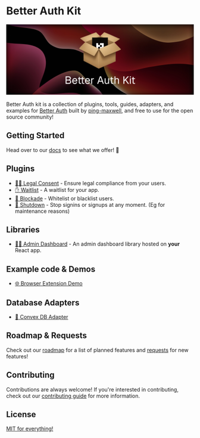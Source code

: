 # Better Auth Kit

<img src="./assets/banner/1600x600.png" />

Better Auth kit is a collection of plugins, tools, guides, adapters, and examples for [Better Auth](https://github.com/better-auth/better-auth) built by [ping-maxwell](https://github.com/ping-maxwell), and free to use for the open source community!

## Getting Started

Head over to our [docs](https://better-auth-kit.com/) to see what we offer! 🫡

## Plugins

- [🧑‍⚖️ Legal Consent](https://better-auth-kit.com/docs/plugins/legal-consent) - Ensure legal compliance from your users.
- [✋ Waitlist](https://better-auth-kit.com/docs/plugins/waitlist) - A waitlist for your app.
- [📜 Blockade](https://better-auth-kit.com/docs/plugins/blockade) - Whitelist or blacklist users.
- [🚫 Shutdown](https://better-auth-kit.com/docs/plugins/shutdown) - Stop signins or signups at any moment. (Eg for maintenance reasons)

## Libraries

- [🤵‍♂️ Admin Dashboard](https://better-auth-kit.com/docs/libraries/admin-dashboard) - An admin dashboard library hosted on **your** React app.

## Example code & Demos

- [🌐 Browser Extension Demo]()

## Database Adapters

- [💾 Convex DB Adapter]()

## Roadmap & Requests

Check out our [roadmap](https://better-auth-kit.com/docs/roadmap) for a list of planned features and [requests](https://github.com/ping-maxwell/better-auth-kit/issues/new/choose) for new features!

## Contributing

Contributions are always welcome! If you're interested in contributing, check out our [contributing guide](https://github.com/ping-maxwell/better-auth-kit/blob/main/CONTRIBUTING.md) for more information.

## License

[MIT for everything!](LICENSE)